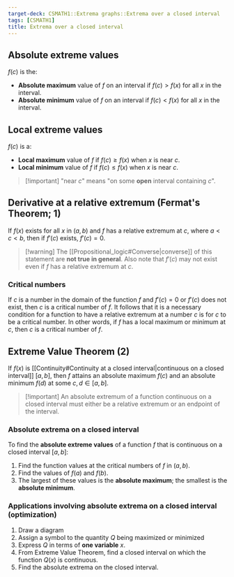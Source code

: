 ```yaml
---
target-deck: CSMATH1::Extrema graphs::Extrema over a closed interval
tags: [CSMATH1]
title: Extrema over a closed interval
---
```


## Absolute extreme values

$f(c)$ is the:

- **Absolute maximum** value of $f$ on an interval if $f(c)>f(x)$ for all $x$ in the interval.
- **Absolute minimum** value of $f$ on an interval if $f(c)<f(x)$ for all $x$ in the interval.
<!--ID: 1710954159154-->

## Local extreme values

$f(c)$ is a:

- **Local maximum** value of $f$ if $f(c) \geq f(x)$ when $x$ is near $c$.
- **Local minimum** value of $f$ if $f(c) \leq f(x)$ when $x$ is near $c$.

>[!important] "near $c$" means "on some **open** interval containing $c$".

<!--ID: 1710954159161-->

## Derivative at a relative extremum (Fermat's Theorem; 1)

If $f(x)$ exists for all $x$ in $(a,b)$ and $f$ has a relative extremum at $c$, where $a<c<b$, then if $f'(c)$ exists, $f'(c)=0$.

>[!warning] The [[Propositional_logic#Converse|converse]] of this statement are **not true in general**. Also note that $f'(c)$ may not exist even if $f$ has a relative extremum at $c$.

<!--ID: 1710954159166-->

### Critical numbers

If $c$ is a number in the domain of the function $f$ and $f'(c)=0$ or $f'(c)$ does not exist, then $c$ is a critical number of $f$. It follows that it is a necessary condition for a function to have a relative extremum at a number $c$ is for $c$ to be a critical number. In other words, if $f$ has a local maximum or minimum at $c$, then $c$ is a critical number of $f$.

<!--ID: 1710954159172-->

## Extreme Value Theorem (2)

If $f(x)$ is [[Continuity#Continuity at a closed interval|continuous on a closed interval]] $[a,b]$, then $f$ attains an absolute maximum $f(c)$ and an absolute minimum $f(d)$ at some $c,d \in [a,b]$.

>[!important] An absolute extremum of a function continuous on a closed interval must either be a relative extremum or an endpoint of the interval.

<!--ID: 1710954159177-->

### Absolute extrema on a closed interval

To find the **absolute extreme values** of a function $f$ that is continuous on a closed interval $[a,b]$:

1. Find the function values at the critical numbers of $f$ in $(a,b)$.
2. Find the values of $f(a)$ and $f(b)$.
3. The largest of these values is the **absolute maximum**; the smallest is the **absolute minimum**.
<!--ID: 1710954159181-->

### Applications involving absolute extrema on a closed interval (optimization)

1. Draw a diagram
2. Assign a symbol to the quantity $Q$ being maximized or minimized
3. Express $Q$ in terms of **one variable** $x$.
4. From Extreme Value Theorem, find a closed interval on which the function $Q(x)$ is continuous.
5. Find the absolute extrema on the closed interval.
<!--ID: 1710954159185-->
